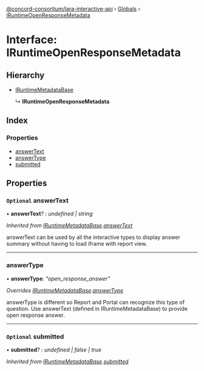 [@concord-consortium/lara-interactive-api](../README.md) › [Globals](../globals.md) › [IRuntimeOpenResponseMetadata](iruntimeopenresponsemetadata.md)

# Interface: IRuntimeOpenResponseMetadata

## Hierarchy

* [IRuntimeMetadataBase](iruntimemetadatabase.md)

  ↳ **IRuntimeOpenResponseMetadata**

## Index

### Properties

* [answerText](iruntimeopenresponsemetadata.md#optional-answertext)
* [answerType](iruntimeopenresponsemetadata.md#answertype)
* [submitted](iruntimeopenresponsemetadata.md#optional-submitted)

## Properties

### `Optional` answerText

• **answerText**? : *undefined | string*

*Inherited from [IRuntimeMetadataBase](iruntimemetadatabase.md).[answerText](iruntimemetadatabase.md#optional-answertext)*

answerText can be used by all the interactive types to display answer summary without having to load iframe
with report view.

___

###  answerType

• **answerType**: *"open_response_answer"*

*Overrides [IRuntimeMetadataBase](iruntimemetadatabase.md).[answerType](iruntimemetadatabase.md#answertype)*

answerType is different so Report and Portal can recognize this type of question.
Use answerText (defined in IRuntimeMetadataBase) to provide open response answer.

___

### `Optional` submitted

• **submitted**? : *undefined | false | true*

*Inherited from [IRuntimeMetadataBase](iruntimemetadatabase.md).[submitted](iruntimemetadatabase.md#optional-submitted)*
